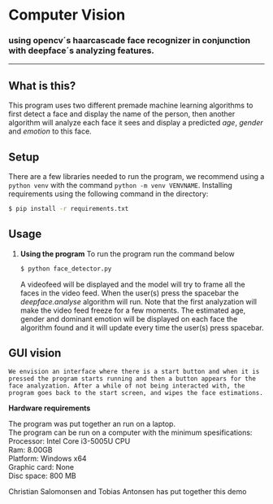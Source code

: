 # Computer Vision 
### using opencv´s haarcascade face recognizer in conjunction with deepface´s analyzing features.

---
## What is this?

This program uses two different premade machine learning algorithms to first detect a face and display the name of the person, then another algorithm will analyze each face it sees and display a predicted *age*, *gender* and *emotion* to this face.

## Setup

There are a few libraries needed to run the program, we recommend using a `python venv` with the command `python -m venv VENVNAME`. Installing requirements using the following command in the directory:

```bash
$ pip install -r requirements.txt
```

## Usage

1. **Using the program**
    To run the program run the command below
    
    ```bash
    $ python face_detector.py
    ```

    A videofeed will be displayed and the model will try to frame all the faces in the video feed. When the user(s) press the spacebar the *deepface.analyse* algorithm will run. Note that the first analyzation will make the video feed freeze for a few moments. The estimated age, gender and dominant emotion will be displayed on each face the algorithm found and it will update every time the user(s) press spacebar.

## GUI vision
    We envision an interface where there is a start button and when it is pressed the program starts running and then a button appears for the face analyzation. After a while of not being interacted with, the program goes back to the start screen, and wipes the face estimations.

**Hardware requirements**
<p>The program was put together an run on a laptop.<br>
The program can be run on a computer with the minimum spesifications:<br>
Processor: Intel Core i3-5005U CPU<br>
Ram: 8.00GB<br>
Platform: Windows x64<br>
Graphic card: None<br>
Disc space: 800 MB<p>

Christian Salomonsen and Tobias Antonsen has put together this demo

